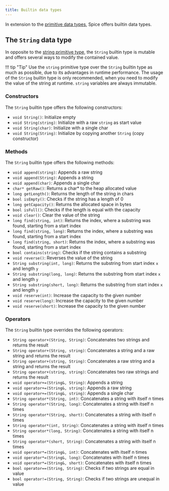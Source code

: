 ```yaml
---
title: Builtin data types
---
```


In extension to the [primitive data types](../primitive-types.md), Spice offers builtin data types.

## The `String` data type
In opposite to the [string primitive type](../primitive-types.md#the-string-data-type), the `String` builtin type is
mutable and offers several ways to modify the contained value.

!!! tip "Tip"
    Use the `string` primitive type over the `String` builtin type as much as possible, due to its advantages in runtime
    performance. The usage of the `String` builtin type is only recommended, when you need to modify the value of the
    string at runtime. `string` variables are always immutable.

### Constructors
The `String` builtin type offers the following constructors:

- `void String()`: Initialize empty
- `void String(string)`: Initialize with a raw `string` as start value
- `void String(char)`: Initialize with a single char
- `void String(String)`: Initialize by copying another `String` (copy constructor) 

### Methods
The `String` builtin type offers the following methods:

- `void append(string)`: Appends a raw string
- `void append(String)`: Appends a string
- `void append(char)`: Appends a single char
- `char* getRaw()`: Returns a char* to the heap allocated value
- `long getLength()`: Returns the length of the string in chars
- `bool isEmpty()`: Checks if the string has a length of 0
- `long getCapacity()`: Returns the allocated space in bytes
- `bool isFull()`: Checks if the length is equal with the capacity
- `void clear()`: Clear the value of the string
- `long find(string, int)`: Returns the index, where a substring was found, starting from a start index
- `long find(string, long)`: Returns the index, where a substring was found, starting from a start index
- `long find(string, short)`: Returns the index, where a substring was found, starting from a start index
- `bool contains(string)`: Checks if the string contains a substring
- `void reverse()`: Reverses the value of the string
- `String substring(int, long)`: Returns the substring from start index `x` and length `y`
- `String substring(long, long)`: Returns the substring from start index `x` and length `y`
- `String substring(short, long)`: Returns the substring from start index `x` and length `y`
- `void reserve(int)`: Increase the capacity to the given number
- `void reserve(long)`: Increase the capacity to the given number
- `void reserve(short)`: Increase the capacity to the given number

### Operators
The `String` builtin type overrides the following operators:

- `String operator+(String, String)`: Concatenates two strings and returns the result
- `String operator+(String, string)`: Concatenates a string and a raw string and returns the result
- `String operator+(string, String)`: Concatenates a raw string and a string and returns the result
- `String operator+(string, string)`: Concatenates two raw strings and returns the result
- `void operator+=(String&, String)`: Appends a string
- `void operator+=(String&, string)`: Appends a raw string
- `void operator+=(String&, string)`: Appends a single char
- `String operator*(String, int)`: Concatenates a string with itself n times
- `String operator*(String, long)`: Concatenates a string with itself n times
- `String operator*(String, short)`: Concatenates a string with itself n times
- `String operator*(int, String)`: Concatenates a string with itself n times
- `String operator*(long, String)`: Concatenates a string with itself n times
- `String operator*(short, String)`: Concatenates a string with itself n times
- `void operator*=(String&, int)`: Concatenates with itself n times
- `void operator*=(String&, long)`: Concatenates with itself n times
- `void operator*=(String&, short)`: Concatenates with itself n times
- `bool operator==(String, String)`: Checks if two strings are equal in value
- `bool operator!=(String, String)`: Checks if two strings are unequal in value